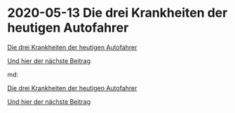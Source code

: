 # 2020-05-13 Die drei Krankheiten der heutigen Autofahrer
[Die drei Krankheiten der heutigen Autofahrer](./_posts/20200513_1.html)

[Und hier der nächste Beitrag](./_posts/20200513_2.html)

md: 

[Die drei Krankheiten der heutigen Autofahrer](./_posts/20200513_1.md)

[Und hier der nächste Beitrag](./_posts/20200513_2.md)

